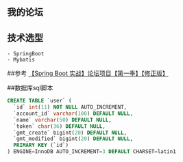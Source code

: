 ## 我的论坛
## 技术选型
    - SpringBoot
    - Mybatis
##参考
[【Spring Boot 实战】论坛项目【第一季】【修正版】](https://www.baidu.com/s?wd=markdown%E9%93%BE%E6%8E%A5&f=12&rsp=0&oq=markdown%E8%BF%9E%E6%8E%A5&ie=utf-8&rsv_pq=910aa098000a85d0&rsv_t=cbe8C%2bKsW1EOSqik%2bh9oDohPUTc8UFL89u9q9C1Mu9PXsi1Lu84B6ILXJtQ&rqlang=cn)

##数据库sql脚本
```sql
CREATE TABLE `user` (
  `id` int(11) NOT NULL AUTO_INCREMENT,
  `account_id` varchar(100) DEFAULT NULL,
  `name` varchar(50) DEFAULT NULL,
  `token` char(36) DEFAULT NULL,
  `gmt_create` bigint(20) DEFAULT NULL,
  `gmt_modified` bigint(20) DEFAULT NULL,
  PRIMARY KEY (`id`)
) ENGINE=InnoDB AUTO_INCREMENT=3 DEFAULT CHARSET=latin1
```